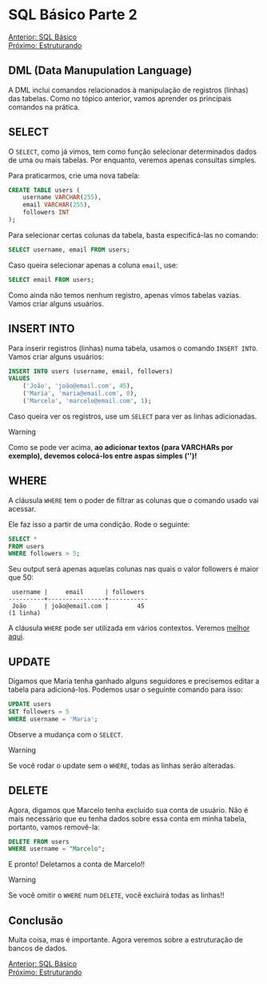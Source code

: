 # SQL Básico Parte 2

[Anterior: SQL Básico](SQL-Básico.md)
<br>
[Próximo: Estruturando](Estruturando.md)

## DML (Data Manupulation Language)

A DML inclui comandos relacionados à manipulação de registros (linhas) das tabelas. Como no tópico anterior, vamos aprender os principais comandos na prática.

## SELECT

O `SELECT`, como já vimos, tem como função selecionar determinados dados de uma ou mais tabelas. Por enquanto, veremos apenas consultas simples. 

Para praticarmos, crie uma nova tabela:

```sql
CREATE TABLE users (
    username VARCHAR(255),
    email VARCHAR(255),
    followers INT
);
```

Para selecionar certas colunas da tabela, basta especificá-las no comando:

```sql
SELECT username, email FROM users;
```

Caso queira selecionar apenas a coluna `email`, use:

```sql
SELECT email FROM users;
```

Como ainda não temos nenhum registro, apenas vimos tabelas vazias. Vamos criar alguns usuários.

## INSERT INTO

Para inserir registros (linhas) numa tabela, usamos o comando `INSERT INTO`. Vamos criar alguns usuários:

```sql
INSERT INTO users (username, email, followers) 
VALUES 
    ('João', 'joão@email.com', 45),
    ('Maria', 'maria@email.com', 0),
    ('Marcelo', 'marcelo@email.com', 1);
```

Caso queira ver os registros, use um `SELECT` para ver as linhas adicionadas.

> [!WARNING]
> Como se pode ver acima, **ao adicionar textos (para VARCHARs por exemplo), devemos colocá-los entre aspas simples ('')!**

## WHERE

A cláusula `WHERE` tem o poder de filtrar as colunas que o comando usado vai acessar.

Ele faz isso a partir de uma condição. Rode o seguinte:

```sql
SELECT *
FROM users
WHERE followers > 5;
```

Seu output será apenas aquelas colunas nas quais o valor followers é maior que 50:

```
 username |     email      | followers
----------+----------------+-----------
 João     | joão@email.com |        45 
(1 linha)
```

A cláusula `WHERE` pode ser utilizada em vários contextos. Veremos [melhor aqui](Consultas.md).

## UPDATE

Digamos que Maria tenha ganhado alguns seguidores e precisemos editar a tabela para adicioná-los. Podemos usar o seguinte comando para isso:

```sql
UPDATE users
SET followers = 5
WHERE username = 'Maria';
```
Observe a mudança com o `SELECT`.

> [!WARNING]
> Se você rodar o update sem o `WHERE`, todas as linhas serão alteradas.

## DELETE

Agora, digamos que Marcelo tenha excluído sua conta de usuário. Não é mais necessário que eu tenha dados sobre essa conta em minha tabela, portanto, vamos removê-la:

```sql
DELETE FROM users
WHERE username = "Marcelo";
```

E pronto! Deletamos a conta de Marcelo!!

> [!WARNING]
> Se você omitir o `WHERE` num `DELETE`, você excluirá todas as linhas!!

## Conclusão

Muita coisa, mas é importante. Agora veremos sobre a estruturação de bancos de dados.

[Anterior: SQL Básico](SQL-Básico.md)
<br>
[Próximo: Estruturando](Estruturando.md)
